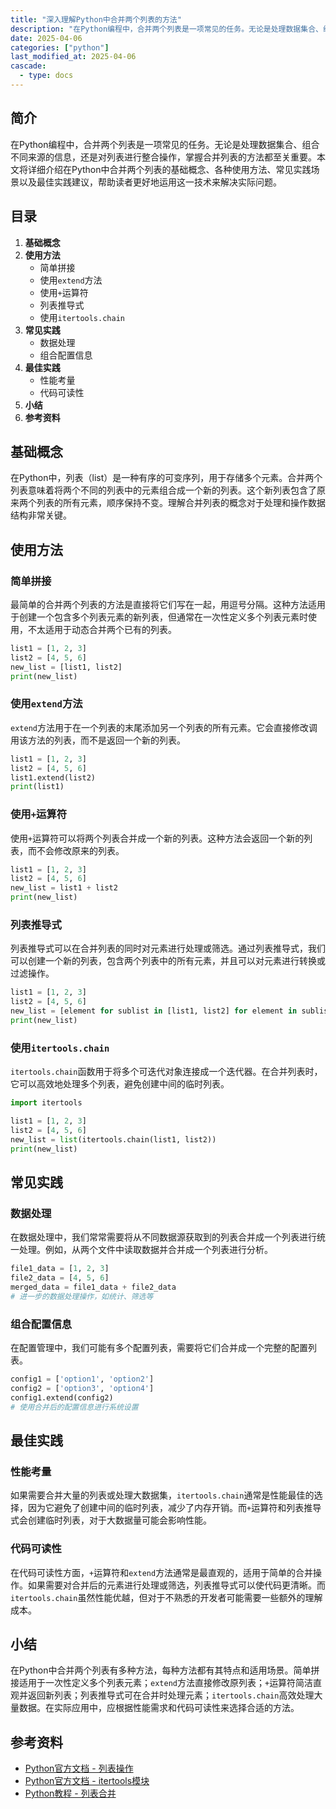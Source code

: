 ```yaml
---
title: "深入理解Python中合并两个列表的方法"
description: "在Python编程中，合并两个列表是一项常见的任务。无论是处理数据集合、组合不同来源的信息，还是对列表进行整合操作，掌握合并列表的方法都至关重要。本文将详细介绍在Python中合并两个列表的基础概念、各种使用方法、常见实践场景以及最佳实践建议，帮助读者更好地运用这一技术来解决实际问题。"
date: 2025-04-06
categories: ["python"]
last_modified_at: 2025-04-06
cascade:
  - type: docs
---
```



## 简介
在Python编程中，合并两个列表是一项常见的任务。无论是处理数据集合、组合不同来源的信息，还是对列表进行整合操作，掌握合并列表的方法都至关重要。本文将详细介绍在Python中合并两个列表的基础概念、各种使用方法、常见实践场景以及最佳实践建议，帮助读者更好地运用这一技术来解决实际问题。

<!-- more -->
## 目录
1. **基础概念**
2. **使用方法**
    - 简单拼接
    - 使用`extend`方法
    - 使用`+`运算符
    - 列表推导式
    - 使用`itertools.chain`
3. **常见实践**
    - 数据处理
    - 组合配置信息
4. **最佳实践**
    - 性能考量
    - 代码可读性
5. **小结**
6. **参考资料**

## 基础概念
在Python中，列表（list）是一种有序的可变序列，用于存储多个元素。合并两个列表意味着将两个不同的列表中的元素组合成一个新的列表。这个新列表包含了原来两个列表的所有元素，顺序保持不变。理解合并列表的概念对于处理和操作数据结构非常关键。

## 使用方法

### 简单拼接
最简单的合并两个列表的方法是直接将它们写在一起，用逗号分隔。这种方法适用于创建一个包含多个列表元素的新列表，但通常在一次性定义多个列表元素时使用，不太适用于动态合并两个已有的列表。
```python
list1 = [1, 2, 3]
list2 = [4, 5, 6]
new_list = [list1, list2]
print(new_list)  
```
### 使用`extend`方法
`extend`方法用于在一个列表的末尾添加另一个列表的所有元素。它会直接修改调用该方法的列表，而不是返回一个新的列表。
```python
list1 = [1, 2, 3]
list2 = [4, 5, 6]
list1.extend(list2)
print(list1)  
```
### 使用`+`运算符
使用`+`运算符可以将两个列表合并成一个新的列表。这种方法会返回一个新的列表，而不会修改原来的列表。
```python
list1 = [1, 2, 3]
list2 = [4, 5, 6]
new_list = list1 + list2
print(new_list)  
```
### 列表推导式
列表推导式可以在合并列表的同时对元素进行处理或筛选。通过列表推导式，我们可以创建一个新的列表，包含两个列表中的所有元素，并且可以对元素进行转换或过滤操作。
```python
list1 = [1, 2, 3]
list2 = [4, 5, 6]
new_list = [element for sublist in [list1, list2] for element in sublist]
print(new_list)  
```
### 使用`itertools.chain`
`itertools.chain`函数用于将多个可迭代对象连接成一个迭代器。在合并列表时，它可以高效地处理多个列表，避免创建中间的临时列表。
```python
import itertools

list1 = [1, 2, 3]
list2 = [4, 5, 6]
new_list = list(itertools.chain(list1, list2))
print(new_list)  
```

## 常见实践

### 数据处理
在数据处理中，我们常常需要将从不同数据源获取到的列表合并成一个列表进行统一处理。例如，从两个文件中读取数据并合并成一个列表进行分析。
```python
file1_data = [1, 2, 3]
file2_data = [4, 5, 6]
merged_data = file1_data + file2_data
# 进一步的数据处理操作，如统计、筛选等
```

### 组合配置信息
在配置管理中，我们可能有多个配置列表，需要将它们合并成一个完整的配置列表。
```python
config1 = ['option1', 'option2']
config2 = ['option3', 'option4']
config1.extend(config2)
# 使用合并后的配置信息进行系统设置
```

## 最佳实践

### 性能考量
如果需要合并大量的列表或处理大数据集，`itertools.chain`通常是性能最佳的选择，因为它避免了创建中间的临时列表，减少了内存开销。而`+`运算符和列表推导式会创建临时列表，对于大数据量可能会影响性能。

### 代码可读性
在代码可读性方面，`+`运算符和`extend`方法通常是最直观的，适用于简单的合并操作。如果需要对合并后的元素进行处理或筛选，列表推导式可以使代码更清晰。而`itertools.chain`虽然性能优越，但对于不熟悉的开发者可能需要一些额外的理解成本。

## 小结
在Python中合并两个列表有多种方法，每种方法都有其特点和适用场景。简单拼接适用于一次性定义多个列表元素；`extend`方法直接修改原列表；`+`运算符简洁直观并返回新列表；列表推导式可在合并时处理元素；`itertools.chain`高效处理大量数据。在实际应用中，应根据性能需求和代码可读性来选择合适的方法。

## 参考资料
- [Python官方文档 - 列表操作](https://docs.python.org/3/tutorial/datastructures.html#more-on-lists)
- [Python官方文档 - itertools模块](https://docs.python.org/3/library/itertools.html)
- [Python教程 - 列表合并](https://www.runoob.com/python3/python3-list.html)